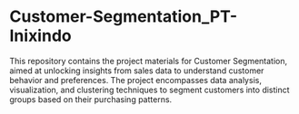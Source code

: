 # Customer-Segmentation_PT-Inixindo
This repository contains the project materials for Customer Segmentation, aimed at unlocking insights from sales data to understand customer behavior and preferences. The project encompasses data analysis, visualization, and clustering techniques to segment customers into distinct groups based on their purchasing patterns.
